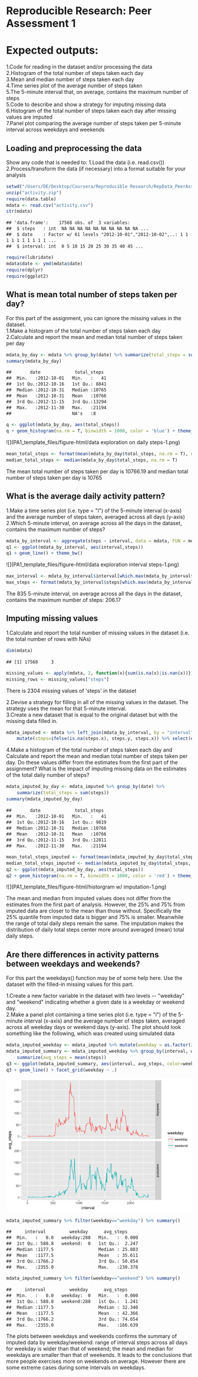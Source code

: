 # Reproducible Research: Peer Assessment 1

# Expected outputs:
1.Code for reading in the dataset and/or processing the data  
2.Histogram of the total number of steps taken each day  
3.Mean and median number of steps taken each day  
4.Time series plot of the average number of steps taken  
5.The 5-minute interval that, on average, contains the maximum number of steps  
5.Code to describe and show a strategy for imputing missing data  
6.Histogram of the total number of steps taken each day after missing values are imputed  
7.Panel plot comparing the average number of steps taken per 5-minute interval across weekdays and weekends  

## Loading and preprocessing the data
Show any code that is needed to:
1.Load the data (i.e. read.csv())  
2.Process/transform the data (if necessary) into a format suitable for your analysis  

```r
setwd("/Users/DE/Desktop/Coursera/Reproducible Research/RepData_PeerAssessment1")
unzip("activity.zip")
require(data.table)
mdata <- read.csv("activity.csv")
str(mdata)
```

```
## 'data.frame':	17568 obs. of  3 variables:
##  $ steps   : int  NA NA NA NA NA NA NA NA NA NA ...
##  $ date    : Factor w/ 61 levels "2012-10-01","2012-10-02",..: 1 1 1 1 1 1 1 1 1 1 ...
##  $ interval: int  0 5 10 15 20 25 30 35 40 45 ...
```

```r
require(lubridate)
mdata$date <- ymd(mdata$date)
require(dplyr)
require(ggplot2)
```

## What is mean total number of steps taken per day?
For this part of the assignment, you can ignore the missing values in the dataset.  
1.Make a histogram of the total number of steps taken each day  
2.Calculate and report the mean and median total number of steps taken per day  

```r
mdata_by_day <- mdata %>% group_by(date) %>% summarize(total_steps = sum(steps))
summary(mdata_by_day)
```

```
##       date             total_steps   
##  Min.   :2012-10-01   Min.   :   41  
##  1st Qu.:2012-10-16   1st Qu.: 8841  
##  Median :2012-10-31   Median :10765  
##  Mean   :2012-10-31   Mean   :10766  
##  3rd Qu.:2012-11-15   3rd Qu.:13294  
##  Max.   :2012-11-30   Max.   :21194  
##                       NA's   :8
```

```r
q <- ggplot(mdata_by_day, aes(total_steps))
q + geom_histogram(na.rm = T, binwidth = 1000, color = 'blue') + theme_bw()
```

![](PA1_template_files/figure-html/data exploration on daily steps-1.png)<!-- -->

```r
mean_total_steps <- format(mean(mdata_by_day$total_steps, na.rm = T), nsmall = 2)
median_total_steps <- median(mdata_by_day$total_steps, na.rm = T)
```

The mean total number of steps taken per day is 10766.19 
and median total number of steps taken per day is 10765

## What is the average daily activity pattern?  

1.Make a time series plot (i.e. type = "l") of the 5-minute interval (x-axis) and the average number of steps taken, averaged across all days (y-axis)  
2.Which 5-minute interval, on average across all the days in the dataset, contains the maximum number of steps?  

```r
mdata_by_interval <- aggregate(steps ~ interval, data = mdata, FUN = mean)
q1 <- ggplot(mdata_by_interval, aes(interval,steps))
q1 + geom_line() + theme_bw()
```

![](PA1_template_files/figure-html/data exploration interval steps-1.png)<!-- -->

```r
max_interval <- mdata_by_interval$interval[which.max(mdata_by_interval$steps)]
max_steps <- format(mdata_by_interval$steps[which.max(mdata_by_interval$steps)], digits = 5, nsmall = 2)
```

The 835 5-minute interval, on average across all the days in the dataset, contains the maximum number of steps: 206.17

## Imputing missing values
1.Calculate and report the total number of missing values in the dataset (i.e. the total number of rows with NAs)  

```r
dim(mdata)
```

```
## [1] 17568     3
```

```r
missing_values <- apply(mdata, 2, function(x){sum(is.na(x)|is.nan(x))})
missing_rows <- missing_values["steps"]
```

There is 2304 missing values of 'steps' in the dataset  

2.Devise a strategy for filling in all of the missing values in the dataset. The strategy uses the mean for that 5-minute interval.  
3.Create a new dataset that is equal to the original dataset but with the missing data filled in.  

```r
mdata_imputed <- mdata %>% left_join(mdata_by_interval, by = "interval") %>%
    mutate(steps=ifelse(is.na(steps.x), steps.y, steps.x)) %>% select(date, interval, steps)
```

4.Make a histogram of the total number of steps taken each day and Calculate and report the mean and median total number of steps taken per day. Do these values differ from the estimates from the first part of the assignment? What is the impact of imputing missing data on the estimates of the total daily number of steps?  

```r
mdata_imputed_by_day <- mdata_imputed %>% group_by(date) %>% 
    summarize(total_steps = sum(steps))
summary(mdata_imputed_by_day)
```

```
##       date             total_steps   
##  Min.   :2012-10-01   Min.   :   41  
##  1st Qu.:2012-10-16   1st Qu.: 9819  
##  Median :2012-10-31   Median :10766  
##  Mean   :2012-10-31   Mean   :10766  
##  3rd Qu.:2012-11-15   3rd Qu.:12811  
##  Max.   :2012-11-30   Max.   :21194
```

```r
mean_total_steps_imputed <- format(mean(mdata_imputed_by_day$total_steps, na.rm = T), nsmall = 2)
median_total_steps_imputed <- median(mdata_imputed_by_day$total_steps, na.rm = T)
q2 <- ggplot(mdata_imputed_by_day, aes(total_steps))
q2 + geom_histogram(na.rm = T, binwidth = 1000, color = 'red') + theme_bw()
```

![](PA1_template_files/figure-html/historgram w/ imputation-1.png)<!-- -->

The mean and median from imputed values does not differ from the estimates from the first part of analysis. However, the 25% and 75% from imputed data are closer to the mean than those without. Specifically the 25% quantile from imputed data is bigger and 75% is smaller. Meanwhile the range of total daily steps remain the same. The imputation makes the distribution of daily total steps center more around averaged (mean) total daily steps. 

## Are there differences in activity patterns between weekdays and weekends?
For this part the weekdays() function may be of some help here. Use the dataset with the filled-in missing values for this part.  

1.Create a new factor variable in the dataset with two levels -- "weekday" and "weekend" indicating whether a given date is a weekday or weekend day.  
2.Make a panel plot containing a time series plot (i.e. type = "l") of the 5-minute interval (x-axis) and the average number of steps taken, averaged across all weekday days or weekend days (y-axis). The plot should look something like the following, which was created using simulated data  

```r
mdata_imputed_weekday <- mdata_imputed %>% mutate(weekday = as.factor(ifelse(weekdays(date) %in% c("Saturday", "Sunday"), "weekend", "weekday")))
mdata_imputed_summary <- mdata_imputed_weekday %>% group_by(interval, weekday) %>%
    summarize(avg_steps = mean(steps))
q3 <- ggplot(mdata_imputed_summary, aes(interval, avg_steps, color=weekday))
q3 + geom_line() + facet_grid(weekday ~ .)
```

![](PA1_template_files/figure-html/weekday-1.png)<!-- -->

```r
mdata_imputed_summary %>% filter(weekday=="weekday") %>% summary()
```

```
##     interval         weekday      avg_steps      
##  Min.   :   0.0   weekday:288   Min.   :  0.000  
##  1st Qu.: 588.8   weekend:  0   1st Qu.:  2.247  
##  Median :1177.5                 Median : 25.803  
##  Mean   :1177.5                 Mean   : 35.611  
##  3rd Qu.:1766.2                 3rd Qu.: 50.854  
##  Max.   :2355.0                 Max.   :230.378
```

```r
mdata_imputed_summary %>% filter(weekday=="weekend") %>% summary()
```

```
##     interval         weekday      avg_steps      
##  Min.   :   0.0   weekday:  0   Min.   :  0.000  
##  1st Qu.: 588.8   weekend:288   1st Qu.:  1.241  
##  Median :1177.5                 Median : 32.340  
##  Mean   :1177.5                 Mean   : 42.366  
##  3rd Qu.:1766.2                 3rd Qu.: 74.654  
##  Max.   :2355.0                 Max.   :166.639
```
The plots between weekdays and weekends confirms the summary of imputed data by weekday/weekend: range of interval steps across all days for weekday is wider than that of weekend; the mean and median for weekdays are smaller than that of weekends. It leads to the conclusions that more people exercises more on weekends on average. However there are some extreme cases during some intervals on weekdays.  
